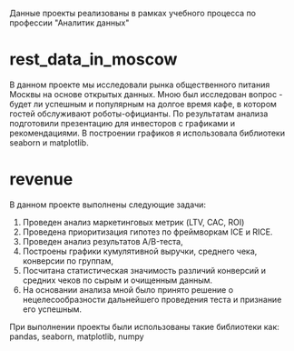 Данные проекты реализованы в рамках учебного процесса по профессии "Аналитик данных"

# rest_data_in_moscow

В данном проекте мы исследовали рынка общественного питания Москвы на основе открытых данных. 
Мною был исследован вопрос - будет ли успешным и популярным на долгое время кафе, в котором гостей обслуживают роботы-официанты. 
По результатам анализа подготовили презентацию для инвесторов с графиками и рекомендациями.
В построении графиков я использовала библиотеки seaborn и matplotlib. 

# revenue
В данном проекте выполнены следующие задачи:

1. Проведен анализ маркетинговых метрик (LTV, CAC, ROI)
2. Проведена приоритизация гипотез по фреймворкам ICE и RICE. 
3. Проведен анализ результатов A/B-теста, 
4. Построены графики кумулятивной выручки, среднего чека, конверсии по группам, 
5. Посчитана статистическая значимость различий конверсий и средних чеков по сырым и очищенным данным. 
6. На основании анализа мной было принято решение о нецелесообразности дальнейшего проведения теста и признание его успешным.

При выполнении проекты были использованы такие библиотеки как: pandas, seaborn, matplotlib, numpy
